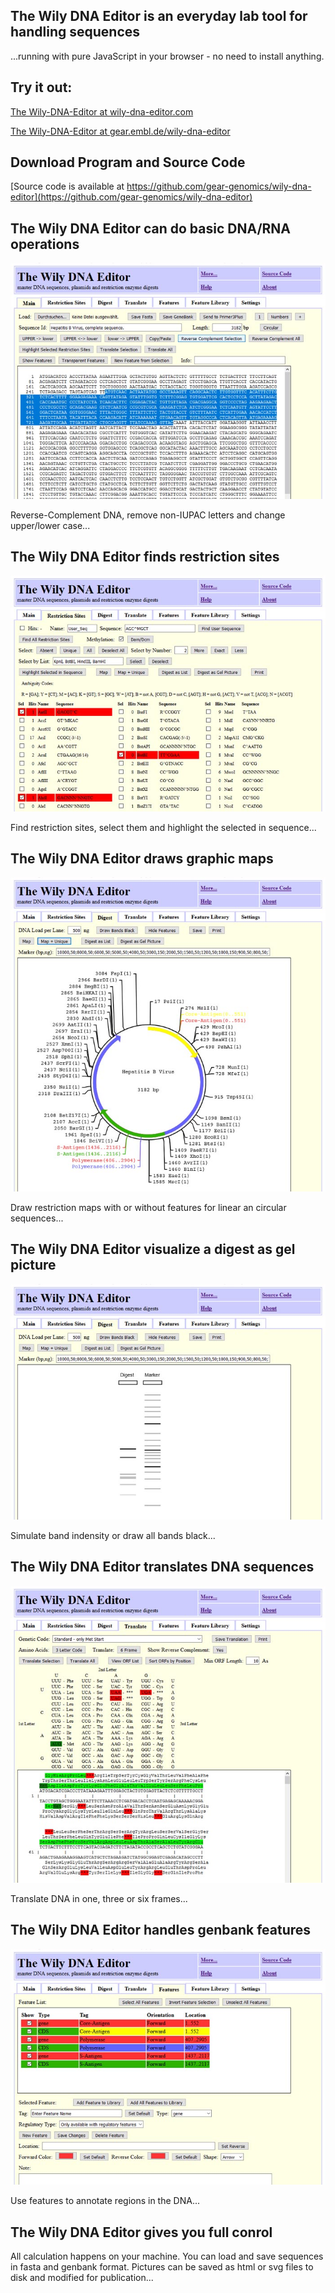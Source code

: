 The Wily DNA Editor is an everyday lab tool for handling sequences
------------------------------------------------------------------

...running with pure JavaScript in your browser - no need to install anything.

Try it out:
-----------

[The Wily-DNA-Editor at wily-dna-editor.com](https://wily-dna-editor.com)

[The Wily-DNA-Editor at gear.embl.de/wily-dna-editor](http://gear.embl.de/wily-dna-editor)

Download Program and Source Code
--------------------------------

[Source code is available at https://github.com/gear-genomics/wily-dna-editor](https://github.com/gear-genomics/wily-dna-editor)

The Wily DNA Editor can do basic DNA/RNA operations
---------------------------------------------------

<p align="center"><img src="readme_files/main.jpg"></p>

Reverse-Complement DNA, remove non-IUPAC letters and change upper/lower case...


The Wily DNA Editor finds restriction sites
-------------------------------------------

<p align="center"><img src="readme_files/digest.jpg"></p>

Find restriction sites, select them and highlight the selected in sequence...

The Wily DNA Editor draws graphic maps
--------------------------------------

<p align="center"><img src="readme_files/map.jpg"></p>

Draw restriction maps with or without features for linear an circular sequences...

The Wily DNA Editor visualize a digest as gel picture
-----------------------------------------------------
<p align="center"><img src="readme_files/gel.jpg"></p>

Simulate band indensity or draw all bands black...

The Wily DNA Editor translates DNA sequences
--------------------------------------------

<p align="center"><img src="readme_files/translate.jpg"></p>

Translate DNA in one, three or six frames...

The Wily DNA Editor handles genbank features
--------------------------------------------

<p align="center"><img src="readme_files/features.jpg"></p>

Use features to annotate regions in the DNA...

The Wily DNA Editor gives you full conrol
-----------------------------------------

All calculation happens on your machine. You can load and save sequences in fasta and genbank format.
Pictures can be saved as html or svg files to disk and modified for publication...
